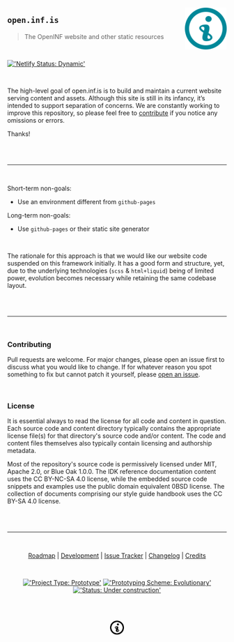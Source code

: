 <!-- markdownlint-disable-next-line line-length -->

<a href="##"><img src="https://raw.githubusercontent.com/OpenINF/openinf.github.io/live/assets/img/svg/logogram-color.svg?sanitize=true" alt="OpenINF logo" title="OpenINF" align="right" height="96" width="96" /></a>

<div align="left">

## `open.inf.is`

> The OpenINF website and other static resources

<br />

[!['Netlify Status: Dynamic'][netlify-badge--dynamimg]][netlify-badge-url]

</div>

<br />

The high-level goal of open.inf.is is to build and maintain a current website
serving content and assets. Although this site is still in its infancy, it’s
intended to support separation of concerns. We are constantly working to improve
this repository, so please feel free to [contribute](#contributing) if you
notice any omissions or errors.

Thanks!

<br /><br />

---

<br />

Short-term non-goals:

- Use an environment different from `github-pages`

Long-term non-goals:

- Use `github-pages` or their static site generator

<br />

The rationale for this approach is that we would like our website code suspended
on this framework initially. It has a good form and structure, yet, due to the
underlying technologies (`scss` & `html+liquid`) being of limited power,
evolution becomes necessary while retaining the same codebase layout.

<br /><br />

---

<br />

### Contributing

Pull requests are welcome. For major changes, please open an issue first to
discuss what you would like to change. If for whatever reason you spot something
to fix but cannot patch it yourself, please [open an issue][].

<br />

### License

It is essential always to read the license for all code and content in question.
Each source code and content directory typically contains the appropriate
license file(s) for that directory's source code and/or content. The code and
content files themselves also typically contain licensing and authorship metadata.

Most of the repository's source code is permissively licensed under MIT, Apache
2.0, or Blue Oak 1.0.0. The IDK reference documentation content uses the CC
BY-NC-SA 4.0 license, while the embedded source code snippets and examples use
the public domain equivalent 0BSD license. The collection of documents
comprising our style guide handbook uses the CC BY-SA 4.0 license.

<br /><br />

---

<br />

<div align="center">

[Roadmap][] | [Development][] | [Issue Tracker][] | [Changelog][] | [Credits][]

<br />

[!['Project Type: Prototype'][project-type-badge--shields]](##)
[!['Prototyping Scheme: Evolutionary'][prototyping-scheme-badge--shields]](##)
[!['Status: Under construction'][project-status-badge--shields]](##)

<br /><br />

<a title="The OpenINF website" href="https://open.inf.is" rel="author">
  <img alt="The OpenINF logo" height="32px" width="32px" src="https://raw.githubusercontent.com/openinf/openinf.github.io/live/assets/img/svg/logo.svg?sanitize=true" />
</a>

</div>

<br /><br />

<!-- LINK LABEL DEFINITIONS - START -->

[Roadmap]: https://github.com/OpenINF/openinf.github.io/issues 'Roadmap'
[Development]: ./collections/_docs/development.md 'Development'
[Issue Tracker]:
  https://github.com/OpenINF/openinf.github.io/issues
  'Issue Tracker'
[Changelog]:
  https://github.com/OpenINF/openinf.github.io/commits/live
  'Changelog'
[Credits]:
  https://github.com/OpenINF/openinf.github.io/graphs/contributors
  'Credits'
[project-type-badge--shields]:
  https://img.shields.io/badge/type-prototype-blue.svg
[prototyping-scheme-badge--shields]:
  https://img.shields.io/badge/scheme-evolutionary-blue.svg
[project-status-badge--shields]:
  https://img.shields.io/badge/status-under%20construction-yellow.svg
[netlify-badge-url]:
  https://app.netlify.com/sites/open-inf-is/deploys?branch=live
  'Netlify Status: Dynamic'
[netlify-badge--dynamimg]:
  https://api.netlify.com/api/v1/badges/1e33ed32-f4b4-4238-abe8-70e219408cf7/deploy-status?branch=live
  'Netlify Status: Dynamic'
[open an issue]: https://github.com/OpenINF/openinf.github.io/issues

<!-- LINK LABEL DEFINITIONS - END -->
